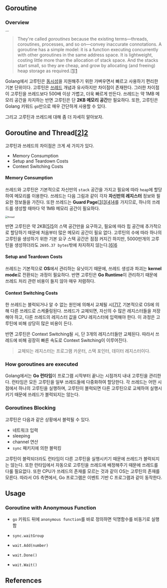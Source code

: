 ## Goroutine

### Overview

<img src="https://miro.medium.com/max/5216/1*dD8qcmhpjUlKxZ1GHmX1AQ.png" alt="goroutine" style="zoom: 15%;" />

> They're called *goroutines* because the existing terms—threads, coroutines, processes, and so on—convey inaccurate connotations. A goroutine has a simple model: it is a function executing concurrently with other goroutines in the same address space. It is lightweight, costing little more than the allocation of stack space. And the stacks start small, so they are cheap, and grow by allocating (and freeing) heap storage as required.[[1]][1]

 Golang에서 고루틴은 [동시성](concurrency.md)을 지원해주기 위한 가벼우면서 빠르고 사용하기 편리한 기본 단위이다. 고루틴은 [쓰레드](../os/thread.md) 개념과 유사하지만 차이점이 존재한다.  그러한 차이점이 고루틴을 쓰레드보다 500배 이상 가볍고, 더욱 빠르게 만든다. 쓰레드는 약 1MB 메모리 공간을 차지하는 반면 고루틴은 단 **2KB 메모리 공간**만 필요하다. 또한, 고루틴은 Golang 키워드 `go`만으로 매우 간단하게 사용할 수 있다. 

그리고 고루틴과 쓰레드에 대해 좀 더 자세히 알아보자.

## Goroutine and Thread[[2]][2]

고루틴과 쓰레드의 차이점은 크게 세 가지가 있다.

- Memory Consumption
- Setup and Teardown Costs
- Context Switching Costs

#### Memory Consumption

쓰레드와 고루틴은 기본적으로 자신만의 `stack` 공간을 가지고 필요에 따라 `heap`에 할당하여 메모리를 이용한다. 쓰레드는 다음 그림과 같이 각자 **자신만의 레지스터** 정보와 필요한 정보들을 가진다. 또한 쓰레드는 **Guard Page**[[3]][3][[4]][4]를 가지므로, 하나의 쓰레드를 생성할 때마다 약 1MB 메모리 공간이 필요하다.

<img src="https://www.cs.uic.edu/~jbell/CourseNotes/OperatingSystems/images/Chapter4/4_01_ThreadDiagram.jpg" alt="thread" style="zoom:50%;" />

반면 고루틴은 약 2KB[[5]][5]의 스택 공간만을 요구하고, 필요에 따라 힙 공간에 추가적으로 할당하기 때문에 처음부터 많은 메모리 공간이 필요 없다. 고루틴의 수에 따라 하나의 고루틴을 생성하기 위한 기본 요구 스택 공간은 점점 커지긴 하지만, 5000만개의 고루틴을 생성하더라도 `2695.37 bytes`밖에 차지하지 않는다.[[6]][6]

#### Setup and Teardown Costs

쓰레드는 기본적으로 **OS**에서 관리하는 유닛이기 때문에, 쓰레드 생성과 파괴는 **kernel mode**로 전환되는 과정이 필요하다. 반면 고루틴은 **Go Runtime**이 관리하기 때문에 쓰레드 처리 관련 비용이 들지 않아 매우 저렴하다.

#### Context Switching Costs

한 쓰레드는 블럭되거나 알 수 없는 원인에 의해서 교체될 시[[7]][7], 기본적으로 OS에 의해 다른 쓰레드로 스케쥴링된다. 쓰레드가 교체되면, 자신의 수 많은 레지스터들을 저장해야 하고, 다른 쓰레드의 레지스터 값을 CPU 레지스터에 입력해야 한다. 이 과정은 고루틴에 비해 상당히 많은 비용이 든다.

반면 고루틴은 Context Switching될 시, 단 3개의 레지스터들만 교체된다. 따라서 쓰레드에 비해 굉장히 빠른 속도로 Context Switching이 이루어진다.

>  교체되는 레지스터는 프로그램 카운터, 스택 포인터, 데이터 레지스터이다.

### How goroutines are executed

Golang에서는 **Go 런타임**이 프로그램 시작부터 끝나는 시점까지 내내 고루틴을 관리한다. 런타임은 모든 고루틴을 일부 쓰레드들에 다중화하여 할당한다. 각 쓰레드는 어떤 시점에서 하나의 고루틴을 실행하며, 고루틴이 블럭되면 다른 고루틴으로 교체하여 실행시키기 때문에 쓰레드가 블럭되지는 않는다.

### Goroutines Blocking

고루틴은 다음과 같은 상황에서 블럭될 수 있다.

- 네트워크 입력
- sleeping
- channel 연산
- `sync` 패키지에 의한 블럭킹

고루틴이 블럭되더라도 런타임이 다른 고루틴을 실행시키기 때문에 쓰레드가 블럭되지는 않는다. 또한 런타임에서 자동으로 고루틴을 쓰레드에 배정해주기 때문에 쓰레드를 다룰 필요없다. 또한 CPU가 쓰레드의 존재를 모르는 것과 같이 OS는 고루틴의 존재를 모른다. 따라서 OS 측면에서, Go 프로그램은 이벤트 기반 C 프로그램과 같이 동작한다.

## Usage

### Goroutine with Anonymous Function

- `go` 키워드 뒤에 `anonymous function`를 바로 정의하면 익명함수를 비동기로 실행함

- `sync.waitGroup`

- `wait.Add(number)`

- `wait.Done()`

- `wait.Wait()`



## References

[1]: https://golang.org/doc/effective_go.html#goroutines
[2]: https://stonzeteam.github.io/How-Goroutines-Work/
[3]:https://us-cert.cisa.gov/bsi/articles/knowledge/coding-practices/guard-pages
[4]: https://docs.microsoft.com/en-us/windows/win32/procthread/thread-stack-size
[5]: https://tpaschalis.github.io/goroutines-size/
[6]: https://stackoverflow.com/questions/8509152/max-number-of-goroutines/8534711#8534711
[7]: https://stackoverflow.com/questions/22511211/when-does-the-os-switch-threads-in-a-multithreaded-program